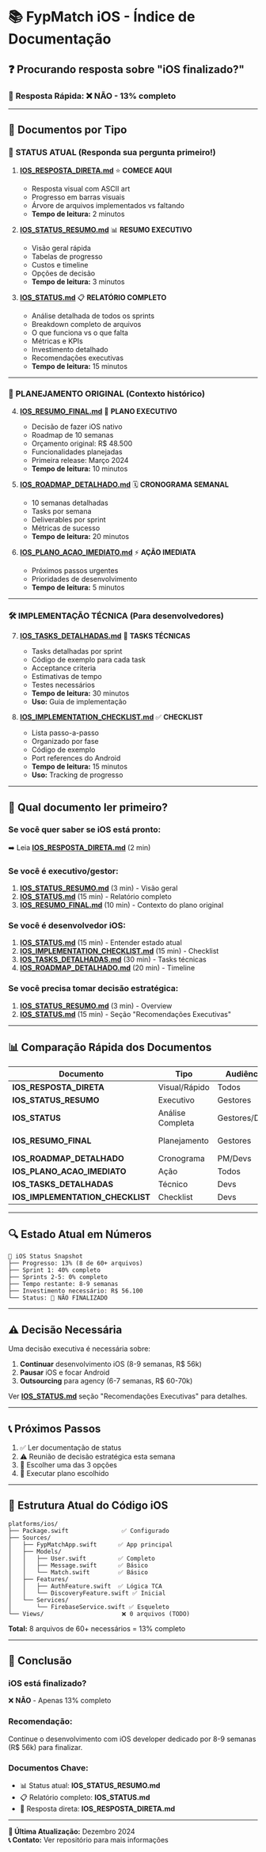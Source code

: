 # 📚 FypMatch iOS - Índice de Documentação

## ❓ Procurando resposta sobre "iOS finalizado?"

### 🎯 **Resposta Rápida:** ❌ **NÃO - 13% completo**

---

## 📖 Documentos por Tipo

### 🚨 **STATUS ATUAL** (Responda sua pergunta primeiro!)

1. **[IOS_RESPOSTA_DIRETA.md](IOS_RESPOSTA_DIRETA.md)** ⭐ **COMECE AQUI**
   - Resposta visual com ASCII art
   - Progresso em barras visuais
   - Árvore de arquivos implementados vs faltando
   - **Tempo de leitura:** 2 minutos

2. **[IOS_STATUS_RESUMO.md](IOS_STATUS_RESUMO.md)** 📊 **RESUMO EXECUTIVO**
   - Visão geral rápida
   - Tabelas de progresso
   - Custos e timeline
   - Opções de decisão
   - **Tempo de leitura:** 3 minutos

3. **[IOS_STATUS.md](IOS_STATUS.md)** 📋 **RELATÓRIO COMPLETO**
   - Análise detalhada de todos os sprints
   - Breakdown completo de arquivos
   - O que funciona vs o que falta
   - Métricas e KPIs
   - Investimento detalhado
   - Recomendações executivas
   - **Tempo de leitura:** 15 minutos

---

### 📅 **PLANEJAMENTO ORIGINAL** (Contexto histórico)

4. **[IOS_RESUMO_FINAL.md](IOS_RESUMO_FINAL.md)** 📱 **PLANO EXECUTIVO**
   - Decisão de fazer iOS nativo
   - Roadmap de 10 semanas
   - Orçamento original: R$ 48.500
   - Funcionalidades planejadas
   - Primeira release: Março 2024
   - **Tempo de leitura:** 10 minutos

5. **[IOS_ROADMAP_DETALHADO.md](IOS_ROADMAP_DETALHADO.md)** 🗓️ **CRONOGRAMA SEMANAL**
   - 10 semanas detalhadas
   - Tasks por semana
   - Deliverables por sprint
   - Métricas de sucesso
   - **Tempo de leitura:** 20 minutos

6. **[IOS_PLANO_ACAO_IMEDIATO.md](IOS_PLANO_ACAO_IMEDIATO.md)** ⚡ **AÇÃO IMEDIATA**
   - Próximos passos urgentes
   - Prioridades de desenvolvimento
   - **Tempo de leitura:** 5 minutos

---

### 🛠️ **IMPLEMENTAÇÃO TÉCNICA** (Para desenvolvedores)

7. **[IOS_TASKS_DETALHADAS.md](IOS_TASKS_DETALHADAS.md)** 📝 **TASKS TÉCNICAS**
   - Tasks detalhadas por sprint
   - Código de exemplo para cada task
   - Acceptance criteria
   - Estimativas de tempo
   - Testes necessários
   - **Tempo de leitura:** 30 minutos
   - **Uso:** Guia de implementação

8. **[IOS_IMPLEMENTATION_CHECKLIST.md](IOS_IMPLEMENTATION_CHECKLIST.md)** ✅ **CHECKLIST**
   - Lista passo-a-passo
   - Organizado por fase
   - Código de exemplo
   - Port references do Android
   - **Tempo de leitura:** 15 minutos
   - **Uso:** Tracking de progresso

---

## 🎯 **Qual documento ler primeiro?**

### **Se você quer saber se iOS está pronto:**
➡️ Leia **[IOS_RESPOSTA_DIRETA.md](IOS_RESPOSTA_DIRETA.md)** (2 min)

### **Se você é executivo/gestor:**
1. **[IOS_STATUS_RESUMO.md](IOS_STATUS_RESUMO.md)** (3 min) - Visão geral
2. **[IOS_STATUS.md](IOS_STATUS.md)** (15 min) - Relatório completo
3. **[IOS_RESUMO_FINAL.md](IOS_RESUMO_FINAL.md)** (10 min) - Contexto do plano original

### **Se você é desenvolvedor iOS:**
1. **[IOS_STATUS.md](IOS_STATUS.md)** (15 min) - Entender estado atual
2. **[IOS_IMPLEMENTATION_CHECKLIST.md](IOS_IMPLEMENTATION_CHECKLIST.md)** (15 min) - Checklist
3. **[IOS_TASKS_DETALHADAS.md](IOS_TASKS_DETALHADAS.md)** (30 min) - Tasks técnicas
4. **[IOS_ROADMAP_DETALHADO.md](IOS_ROADMAP_DETALHADO.md)** (20 min) - Timeline

### **Se você precisa tomar decisão estratégica:**
1. **[IOS_STATUS_RESUMO.md](IOS_STATUS_RESUMO.md)** (3 min) - Overview
2. **[IOS_STATUS.md](IOS_STATUS.md)** (15 min) - Seção "Recomendações Executivas"

---

## 📊 **Comparação Rápida dos Documentos**

| Documento | Tipo | Audiência | Quando Usar |
|-----------|------|-----------|-------------|
| **IOS_RESPOSTA_DIRETA** | Visual/Rápido | Todos | Primeira leitura |
| **IOS_STATUS_RESUMO** | Executivo | Gestores | Decisão rápida |
| **IOS_STATUS** | Análise Completa | Gestores/Devs | Entender tudo |
| **IOS_RESUMO_FINAL** | Planejamento | Gestores | Contexto histórico |
| **IOS_ROADMAP_DETALHADO** | Cronograma | PM/Devs | Planejamento |
| **IOS_PLANO_ACAO_IMEDIATO** | Ação | Todos | Urgência |
| **IOS_TASKS_DETALHADAS** | Técnico | Devs | Implementação |
| **IOS_IMPLEMENTATION_CHECKLIST** | Checklist | Devs | Tracking |

---

## 🔍 **Estado Atual em Números**

```
📱 iOS Status Snapshot
├── Progresso: 13% (8 de 60+ arquivos)
├── Sprint 1: 40% completo
├── Sprints 2-5: 0% completo
├── Tempo restante: 8-9 semanas
├── Investimento necessário: R$ 56.100
└── Status: 🔴 NÃO FINALIZADO
```

---

## ⚠️ **Decisão Necessária**

Uma decisão executiva é necessária sobre:
1. **Continuar** desenvolvimento iOS (8-9 semanas, R$ 56k)
2. **Pausar** iOS e focar Android
3. **Outsourcing** para agency (6-7 semanas, R$ 60-70k)

Ver **[IOS_STATUS.md](IOS_STATUS.md)** seção "Recomendações Executivas" para detalhes.

---

## 📞 **Próximos Passos**

1. ✅ Ler documentação de status
2. ⚠️ Reunião de decisão estratégica esta semana
3. 🎯 Escolher uma das 3 opções
4. 🚀 Executar plano escolhido

---

## 📱 **Estrutura Atual do Código iOS**

```
platforms/ios/
├── Package.swift               ✅ Configurado
├── Sources/
│   ├── FypMatchApp.swift      ✅ App principal
│   ├── Models/
│   │   ├── User.swift         ✅ Completo
│   │   ├── Message.swift      ✅ Básico
│   │   └── Match.swift        ✅ Básico
│   ├── Features/
│   │   ├── AuthFeature.swift  ✅ Lógica TCA
│   │   └── DiscoveryFeature.swift ✅ Inicial
│   └── Services/
│       └── FirebaseService.swift ✅ Esqueleto
└── Views/                      ❌ 0 arquivos (TODO)
```

**Total:** 8 arquivos de 60+ necessários = 13% completo

---

## 🎯 **Conclusão**

### **iOS está finalizado?** 
❌ **NÃO** - Apenas 13% completo

### **Recomendação:**
Continue o desenvolvimento com iOS developer dedicado por 8-9 semanas (R$ 56k) para finalizar.

### **Documentos Chave:**
- 📊 Status atual: **IOS_STATUS_RESUMO.md**
- 📋 Relatório completo: **IOS_STATUS.md**
- 🎯 Resposta direta: **IOS_RESPOSTA_DIRETA.md**

---

**📅 Última Atualização:** Dezembro 2024  
**📞 Contato:** Ver repositório para mais informações
